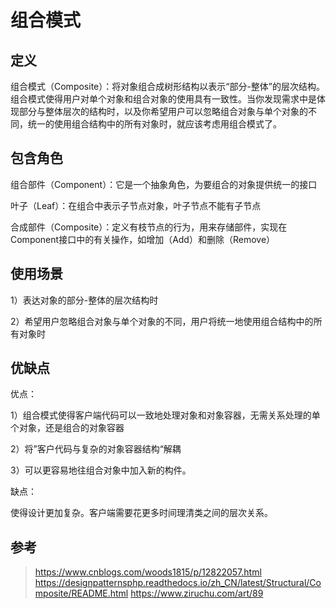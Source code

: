 # 组合模式

## 定义

组合模式（Composite）：将对象组合成树形结构以表示“部分-整体”的层次结构。组合模式使得用户对单个对象和组合对象的使用具有一致性。当你发现需求中是体现部分与整体层次的结构时，以及你希望用户可以忽略组合对象与单个对象的不同，统一的使用组合结构中的所有对象时，就应该考虑用组合模式了。

## 包含角色

组合部件（Component）：它是一个抽象角色，为要组合的对象提供统一的接口

叶子（Leaf）：在组合中表示子节点对象，叶子节点不能有子节点

合成部件（Composite）：定义有枝节点的行为，用来存储部件，实现在Component接口中的有关操作，如增加（Add）和删除（Remove）

## 使用场景

1）表达对象的部分-整体的层次结构时

2）希望用户忽略组合对象与单个对象的不同，用户将统一地使用组合结构中的所有对象时

## 优缺点

优点：

1）组合模式使得客户端代码可以一致地处理对象和对象容器，无需关系处理的单个对象，还是组合的对象容器

2）将”客户代码与复杂的对象容器结构“解耦

3）可以更容易地往组合对象中加入新的构件。

缺点：

使得设计更加复杂。客户端需要花更多时间理清类之间的层次关系。

## 参考

> https://www.cnblogs.com/woods1815/p/12822057.html
> https://designpatternsphp.readthedocs.io/zh_CN/latest/Structural/Composite/README.html
> https://www.ziruchu.com/art/89